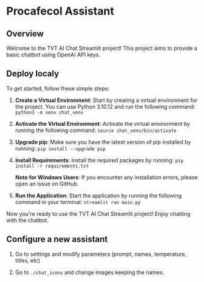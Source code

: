 # Procafecol Assistant

## Overview

Welcome to the TVT AI Chat Streamlit project! This project aims to provide a basic chatbot using OpenAI API keys. 

## Deploy localy

To get started, follow these simple steps:

1. **Create a Virtual Environment**: Start by creating a virtual environment for the project. You can use Python 3.10.12 and run the following command: `python3 -m venv chat_venv`

2. **Activate the Virtual Environment**: Activate the virtual environment by running the following command: `source chat_venv/bin/activate`

3. **Upgrade pip**: Make sure you have the latest version of pip installed by running: `pip install --upgrade pip`

4. **Install Requirements**: Install the required packages by running: `pip install -r requirements.txt`

   **Note for Windows Users**: If you encounter any installation errors, please open an issue on GitHub.

5. **Run the Application**: Start the application by running the following command in your terminal: `streamlit run main.py`

Now you're ready to use the TVT AI Chat Streamlit project! Enjoy chatting with the chatbot.



## Configure a new assistant

1. Go to settings and modify parameters (prompt, names, temperature, titles, etc)

2. Go to `./chat_icons` and change images keeping the names.